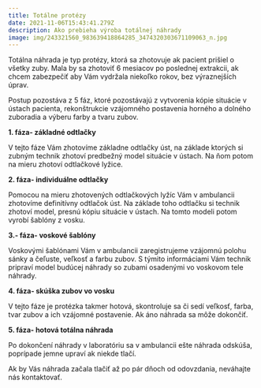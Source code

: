 ```yaml
---
title: Totálne protézy
date: 2021-11-06T15:43:41.279Z
description: Ako prebieha výroba totálnej náhrady
image: img/243321560_983639418864285_3474320303671109063_n.jpg
---
```

Totálna náhrada je typ protézy, ktorá sa zhotovuje ak pacient prišiel o všetky zuby. Mala by sa zhotoviť 6 mesiacov po poslednej extrakcii, ak chcem zabezpečiť aby Vám vydržala niekoľko rokov, bez výraznejších úprav.

Postup pozostáva z 5 fáz, ktoré pozostávajú z vytvorenia kópie situácie v ústach pacienta, rekonštrukcie vzájomného postavenia horného a dolného zuboradia a výberu farby a tvaru zubov.

**1. fáza- základné odtlačky**

V tejto fáze Vám zhotovíme základne odtlačky úst, na základe ktorých si zubným technik zhotoví predbežný model situácie v ústach. Na ňom potom na mieru zhotoví odtlačkové lyžice. 

**2. fáza- individuálne odtlačky**

Pomocou na mieru zhotovených odtlačkových lyžíc Vám v ambulancii zhotovíme definitívny odtlačok úst. Na základe toho odtlačku si technik zhotoví model, presnú kópiu situácie v ústach. Na tomto modeli potom vyrobí šablóny z vosku.

**3.- fáza- voskové šablóny**

Voskovými šablónami Vám v ambulancii zaregistrujeme vzájomnú polohu sánky a čeľuste, veľkosť a farbu zubov. S týmito informáciami Vám technik pripraví model budúcej náhrady so zubami osadenými vo voskovom tele náhrady.

**4. fáza- skúška zubov vo vosku**

V tejto fáze je protézka takmer hotová, skontroluje sa či sedí veľkosť, farba, tvar zubov a ich vzájomné postavenie. Ak áno náhrada sa môže dokončiť.

**5. fáza- hotová totálna náhrada**

Po dokončení náhrady v laboratóriu sa v ambulancii ešte náhrada odskúša, poprípade jemne upraví ak niekde tlačí.



Ak by Vás náhrada začala tlačiť až po pár dňoch od odovzdania, neváhajte nás kontaktovať.
